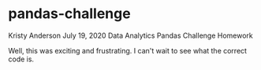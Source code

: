 # pandas-challenge

Kristy Anderson
July 19, 2020
Data Analytics
Pandas Challenge Homework

Well, this was exciting and frustrating. I can't wait to see what the correct code is.
